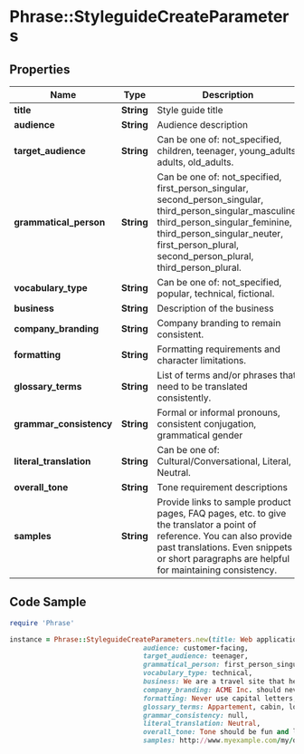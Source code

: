 # Phrase::StyleguideCreateParameters

## Properties

Name | Type | Description | Notes
------------ | ------------- | ------------- | -------------
**title** | **String** | Style guide title | [optional] 
**audience** | **String** | Audience description | [optional] 
**target_audience** | **String** | Can be one of: not_specified, children, teenager, young_adults, adults, old_adults. | [optional] 
**grammatical_person** | **String** | Can be one of: not_specified, first_person_singular, second_person_singular, third_person_singular_masculine, third_person_singular_feminine, third_person_singular_neuter, first_person_plural, second_person_plural, third_person_plural. | [optional] 
**vocabulary_type** | **String** | Can be one of: not_specified, popular, technical, fictional. | [optional] 
**business** | **String** | Description of the business | [optional] 
**company_branding** | **String** | Company branding to remain consistent. | [optional] 
**formatting** | **String** | Formatting requirements and character limitations. | [optional] 
**glossary_terms** | **String** | List of terms and/or phrases that need to be translated consistently. | [optional] 
**grammar_consistency** | **String** | Formal or informal pronouns, consistent conjugation, grammatical gender | [optional] 
**literal_translation** | **String** | Can be one of: Cultural/Conversational, Literal, Neutral. | [optional] 
**overall_tone** | **String** | Tone requirement descriptions | [optional] 
**samples** | **String** | Provide links to sample product pages, FAQ pages, etc. to give the translator a point of reference. You can also provide past translations. Even snippets or short paragraphs are helpful for maintaining consistency. | [optional] 

## Code Sample

```ruby
require 'Phrase'

instance = Phrase::StyleguideCreateParameters.new(title: Web application style guide,
                                 audience: customer-facing,
                                 target_audience: teenager,
                                 grammatical_person: first_person_singular,
                                 vocabulary_type: technical,
                                 business: We are a travel site that helps customers find the best hotels and flights.,
                                 company_branding: ACME Inc. should never be translated.,
                                 formatting: Never use capital letters,
                                 glossary_terms: Appartement, cabin, loft,
                                 grammar_consistency: null,
                                 literal_translation: Neutral,
                                 overall_tone: Tone should be fun and light,
                                 samples: http://www.myexample.com/my/document/path/to/samples.pdf)
```


